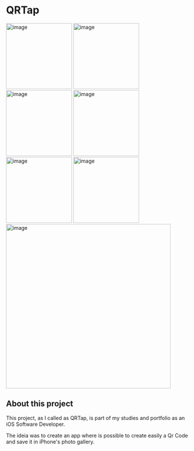 # QRTap

<div>
<img width="180" alt="image" src="https://user-images.githubusercontent.com/61297641/222841034-2b81c002-0ca0-497e-a197-c012b71457b5.png">
<img width="180" alt="image" src="https://user-images.githubusercontent.com/61297641/222842031-fa69a98c-2ce1-446c-a314-ddb1820c2c17.png">
<img width="180" alt="image" src="https://user-images.githubusercontent.com/61297641/222842318-b3addd98-9f18-409e-984d-86e86a736cf7.png">
<img width="180" alt="image" src="https://user-images.githubusercontent.com/61297641/222842573-f143f238-5053-47ec-9a16-857a2f9af49e.png">
<img width="180" alt="image" src="https://user-images.githubusercontent.com/61297641/222842652-bed435f7-e672-453f-bbe6-0d272a6cd69b.png">
<img width="180" alt="image" src="https://user-images.githubusercontent.com/61297641/222843263-d7d835e6-b455-4497-812e-9eb330676a2e.png">
<a href="https://youtu.be/umlxBY4njIw" target="_blank"><img width="450" alt="image" src="https://user-images.githubusercontent.com/61297641/222874759-503b9d1b-2302-41b0-831e-87d15187f006.png"></a>
</div>

## About this project

This project, as I called as QRTap, is part of my studies and portfolio as an iOS Software Developer.

The ideia was to create an app where is possible to create easily a Qr Code and save it in iPhone's photo gallery.




